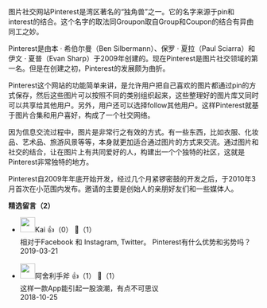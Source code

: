 图片社交网站Pinterest是湾区著名的“独角兽”之一。它的名字来源于pin和interest的结合。这个名字的取法同Groupon取自Group和Coupon的结合有异曲同工之妙。

Pinterest是由本 · 希伯尔曼（Ben Silbermann）、保罗 · 夏拉（Paul Sciarra）和伊文 · 夏普（Evan Sharp）于2009年创建的。现在Pinterest是图片社交领域的第一名。但是在创建之初，Pinterest的发展颇为曲折。

Pinterest这个网站的功能简单来讲，是允许用户把自己喜欢的图片都通过pin的方式保存，然后这些图片可以按照不同的类别组织起来，这些整理好的图片库又同时可以共享给其他用户。另外，用户还可以选择follow其他用户。这样Pinterest就基于图片合集和用户喜好，构成了一个社交网络。

因为信息交流过程中，图片是非常行之有效的方式。有一些东西，比如衣服、化妆品、艺术品、旅游风景等等，本身就更加适合通过图片的方式来交流。通过图片和社交的结合，让在图片上有共同爱好的人，构建出一个个独特的社区，这就是Pinterest非常独特的地方。

Pinterest自2009年年底开始开发，经过几个月紧锣密鼓的开发之后，于2010年3月首次在小范围内发布。邀请的主要是创始人的亲朋好友们和一些媒体人。
<div><strong>精选留言（2）</strong></div><ul>
<li><img src="https://static001.geekbang.org/account/avatar/00/0f/a0/58/abb7bfe3.jpg" width="30px"><span>Kai</span> 👍（0） 💬（1）<div>相对于Facebook 和 Instagram, Twitter。 Pinterest有什么优势和劣势吗？</div>2019-03-21</li><br/><li><img src="https://static001.geekbang.org/account/avatar/00/0f/44/99/abb7bfe3.jpg" width="30px"><span>阿舍利手斧</span> 👍（1） 💬（1）<div>这样一款App能引起一股浪潮，有点不可思议</div>2018-10-25</li><br/>
</ul>